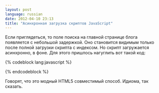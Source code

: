 ```yaml
---
layout: post
language: russian
date: 2012-04-10 23:13
title: "Асинхронная загрузка скриптов JavaScript"
---
```

Если приглядеться, то поле поиска на главной странице блога появляется с небольшой задержкой. Оно становится видимым только после полной загрузки скрипта с индексом. Но скрипт загружается асинхронно, в фоне. Для этого пришлось нагуглить вот такой код:

{% codeblock lang:javascript %}
<script language="javascript">
(function() {
    function async_load(){
        var s = document.createElement('script');
        s.type = 'text/javascript';
        s.async = true;
        s.src = 'URL скрипта для загрузки';
        var x = document.getElementsByTagName('script')[0];
        x.parentNode.insertBefore(s, x);
    }
    if (window.attachEvent)
        window.attachEvent('onload', async_load);
    else
        window.addEventListener('load', async_load, false);
})();
</script>
{% endcodeblock %}

Говорят, что это модный HTML5 совместимый способ. Идиома, так сказать.
